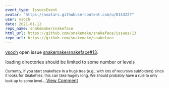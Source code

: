 ```yaml
---
event_type: IssuesEvent
avatar: "https://avatars.githubusercontent.com/u/814322?"
user: vsoch
date: 2021-01-12
repo_name: snakemake/snakeface
html_url: https://github.com/snakemake/snakeface/issues/13
repo_url: https://github.com/snakemake/snakeface
---
```


<a href='https://github.com/vsoch' target='_blank'>vsoch</a> open issue <a href='https://github.com/snakemake/snakeface/issues/13' target='_blank'>snakemake/snakeface#13</a>.

<p>loading directories should be limited to some number or levels</p><small>Currently, if you start snakeface in a huge tree (e.g., with lots of recursive subfolders) since it looks for Snakefiles, this can take hugely long. We should probably have a rule to only look up to some level....</small><a href='https://github.com/snakemake/snakeface/issues/13' target='_blank'>View Comment</a>